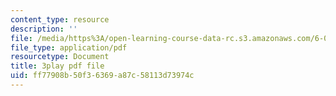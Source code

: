 ```yaml
---
content_type: resource
description: ''
file: /media/https%3A/open-learning-course-data-rc.s3.amazonaws.com/6-004-computation-structures-spring-2017/ff77908b50f36369a87c58113d73974c_QCo-RtfLzyc.pdf
file_type: application/pdf
resourcetype: Document
title: 3play pdf file
uid: ff77908b-50f3-6369-a87c-58113d73974c
---
```

